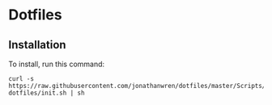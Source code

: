 # Dotfiles

## Installation
To install, run this command:

    curl -s https://raw.githubusercontent.com/jonathanwren/dotfiles/master/Scripts/install-dotfiles/init.sh | sh
